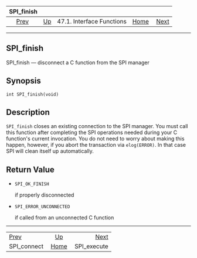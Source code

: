 <!--?xml version="1.0" encoding="UTF-8" standalone="no"?-->

|                 SPI\_finish                 |                                                      |                           |                                                       |                                             |
| :-----------------------------------------: | :--------------------------------------------------- | :-----------------------: | ----------------------------------------------------: | ------------------------------------------: |
| [Prev](spi-spi-connect.html "SPI_connect")  | [Up](spi-interface.html "47.1. Interface Functions") | 47.1. Interface Functions | [Home](index.html "PostgreSQL 17devel Documentation") |  [Next](spi-spi-execute.html "SPI_execute") |

***

[]()

## SPI\_finish

SPI\_finish — disconnect a C function from the SPI manager

## Synopsis

    int SPI_finish(void)

## Description

`SPI_finish` closes an existing connection to the SPI manager. You must call this function after completing the SPI operations needed during your C function's current invocation. You do not need to worry about making this happen, however, if you abort the transaction via `elog(ERROR)`. In that case SPI will clean itself up automatically.

## Return Value

*   `SPI_OK_FINISH`

    if properly disconnected

*   `SPI_ERROR_UNCONNECTED`

    if called from an unconnected C function

***

|                                             |                                                       |                                             |
| :------------------------------------------ | :---------------------------------------------------: | ------------------------------------------: |
| [Prev](spi-spi-connect.html "SPI_connect")  |  [Up](spi-interface.html "47.1. Interface Functions") |  [Next](spi-spi-execute.html "SPI_execute") |
| SPI\_connect                                | [Home](index.html "PostgreSQL 17devel Documentation") |                                SPI\_execute |
